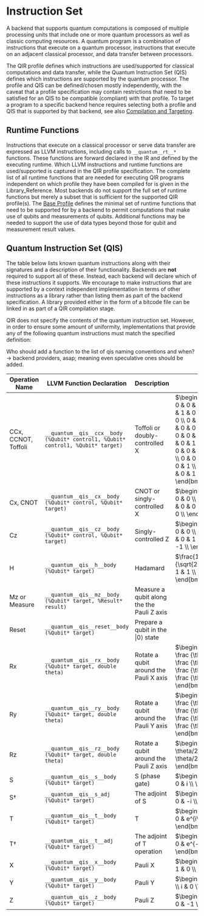 # Instruction Set

A backend that supports quantum computations is composed of multiple processing
units that include one or more quantum processors as well as classic computing
resources. A quantum program is a combination of instructions that execute on a
quantum processor, instructions that execute on an adjacent classical processor,
and data transfer between processors.

The QIR profile defines which instructions are used/supported for classical
computations and data transfer, while the Quantum Instruction Set (QIS) defines
which instructions are supported by the quantum processor. The profile and QIS
can be defined/chosen mostly independently, with the caveat that a profile
specification may contain restrictions that need to be satisfied for an QIS to
be compatible (compliant) with that profile. To target a program to a specific
backend hence requires selecting both a profile and QIS that is supported by
that backend, see also [Compilation and
Targeting](Compilation_And_Targeting.md).

## Runtime Functions

Instructions that execute on a classical processor or serve data transfer are
expressed as LLVM instructions, including calls to `__quantum__rt__*` functions.
These functions are forward declared in the IR and defined by the executing
runtime. Which LLVM instructions and runtime functions are used/supported is
captured in the QIR profile specification. The complete list of all runtime
functions that are needed for executing QIR programs independent on which
profile they have been compiled for is given in the Library_Reference.
Most backends do not support the full set of runtime functions but merely a
subset that is sufficient for the supported QIR profile(s). The [Base
Profile](profiles/Base_Profile.md) defines the minimal set of runtime functions
that need to be supported for by a backend to permit computations that make use
of qubits and measurements of qubits. Additional functions may be needed to
support the use of data types beyond those for qubit and measurement result
values.

## Quantum Instruction Set (QIS)

The table below lists known quantum instructions along with their signatures and
a description of their functionality. Backends are **not** required to support
all of these. Instead, each backend will declare which of these instructions it
supports. We encourage to make instructions that are supported by a context
independent implementation in terms of other instructions as a library rather
than listing them as part of the backend specification. A library provided
either in the form of a bitcode file can be linked in as part of a QIR
compilation stage.

QIR does not specify the contents of the quantum instruction set. However, in
order to ensure some amount of uniformity, implementations that provide any of
the following quantum instructions must match the specified definition:

Who should add a function to the list of qis naming conventions and when?
-> backend providers, asap; meaning even speculative ones should be added.

| Operation Name | LLVM Function Declaration  | Description | Matrix |
|----------------|----------------------------|-------------|--------|
| CCx, CCNOT, Toffoli | `__quantum__qis__ccx__body (%Qubit* control1, %Qubit* control1, %Qubit* target)` | Toffoli or doubly-controlled X | $\begin{bmatrix} 1 & 0 & 0 & 0 & 0 & 0 & 0 & 0 \\ 0 & 1 & 0 & 0 & 0 & 0 & 0 & 0 \\ 0 & 0 & 1 & 0 & 0 & 0 & 0 & 0 \\ 0 & 0 & 0 & 1 & 0 & 0 & 0 & 0 \\ 0 & 0 & 0 & 0 & 1 & 0 & 0 & 0 \\ 0 & 0 & 0 & 0 & 0 & 1 & 0 & 0 \\ 0 & 0 & 0 & 0 & 0 & 0 & 0 & 1 \\ 0 & 0 & 0 & 0 & 0 & 0 & 1 & 0 \\ \end{bmatrix}$ |
| Cx, CNOT | `__quantum__qis__cx__body (%Qubit* control, %Qubit* target)` | CNOT or singly-controlled X | $\begin{bmatrix} 1 & 0 & 0 & 0 \\ 0 & 1 & 0 & 0 \\ 0 & 0 & 0 & 1 \\ 0 & 0 & 1 & 0 \\ \end{bmatrix}$ |
| Cz | `__quantum__qis__cz__body (%Qubit* control, %Qubit* target)` | Singly-controlled Z | $\begin{bmatrix} 1 & 0 & 0 & 0 \\ 0 & 1 & 0 & 0 \\ 0 & 0 & 1 & 0 \\ 0 & 0 & 0 & -1 \\ \end{bmatrix}$ |
| H | `__quantum__qis__h__body (%Qubit* target)` | Hadamard | $\frac{1}{\sqrt{2}}\begin{bmatrix} 1 & 1 \\ 1 & -1 \\ \end{bmatrix}$ |
| Mz or Measure | `__quantum__qis__mz__body (%Qubit* target, %Result* result)` | Measure a qubit along the the Pauli Z axis |
| Reset | `__quantum__qis__reset__body (%Qubit* target)` | Prepare a qubit in the \|0⟩ state |
| Rx | `__quantum__qis__rx__body (%Qubit* target, double theta)` | Rotate a qubit around the Pauli X axis | $\begin{bmatrix} \cos \frac {\theta} {2} & -i\sin \frac {\theta} {2} \\ -i\sin \frac {\theta} {2} & \cos \frac {\theta} {2} \\ \end{bmatrix}$ |
| Ry | `__quantum__qis__ry__body (%Qubit* target, double theta)` | Rotate a qubit around the Pauli Y axis | $\begin{bmatrix} \cos \frac {\theta} {2} & -\sin \frac {\theta} {2} \\ \sin \frac {\theta} {2} & \cos \frac {\theta} {2} \\ \end{bmatrix}$ |
| Rz | `__quantum__qis__rz__body (%Qubit* target, double theta)` | Rotate a qubit around the Pauli Z axis | $\begin{bmatrix} e^{-i \theta/2} & 0 \\ 0 & e^{i \theta/2} \\ \end{bmatrix}$ |
| S | `__quantum__qis__s__body (%Qubit* target)` | S (phase gate)  | $\begin{bmatrix} 1 & 0 \\ 0 & i \\ \end{bmatrix}$ |
| S&dagger; | `__quantum__qis__s_adj (%Qubit* target)` | The adjoint of S | $\begin{bmatrix} 1 & 0 \\ 0 & -i \\ \end{bmatrix}$ |
| T | `__quantum__qis__t__body (%Qubit* target)` | T | $\begin{bmatrix} 1 & 0 \\ 0 & e^{i\pi/4} \\ \end{bmatrix}$ |
| T&dagger; | `__quantum__qis__t__adj (%Qubit* target)` | The adjoint of T operation | $\begin{bmatrix} 1 & 0 \\ 0 & e^{-i\pi/4} \\ \end{bmatrix}$ |
| X | `__quantum__qis__x__body (%Qubit* target)` | Pauli X | $\begin{bmatrix} 0 & 1 \\ 1 & 0 \\ \end{bmatrix}$ |
| Y | `__quantum__qis__y__body (%Qubit* target)` | Pauli Y | $\begin{bmatrix} 0 & -i \\ i & 0 \\ \end{bmatrix}$ |
| Z | `__quantum__qis__z__body (%Qubit* target)` | Pauli Z | $\begin{bmatrix} 1 & 0 \\ 0 & -1 \\ \end{bmatrix}$ |
